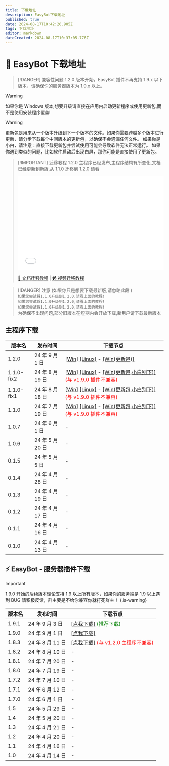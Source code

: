 ```yaml
---
title: 下载地址
description: EasyBot下载地址
published: true
date: 2024-08-17T10:42:20.905Z
tags: 下载地址
editor: markdown
dateCreated: 2024-08-17T10:37:05.776Z
---
```


# 🤖 EasyBot 下载地址

> [!DANGER] 兼容性问题
> 1.2.0 版本开始，EasyBot 插件不再支持 1.9.x 以下版本，请确保你的服务器版本为 1.9.x 以上。

> [!WARNING]
> 如果你是 Windows 版本,想要升级请直接在应用内启动更新程序或使用更新包,而不是使用安装程序覆盖!

> [!WARNING]
> 更新包是用来从一个版本升级到下一个版本的文件。如果你需要跨越多个版本进行更新，请分步下载每个中间版本的更新包，以确保不会遗漏任何文件。
> 如果你是小白，请注意：直接下载更新包并尝试使用可能会导致软件无法正常运行。
> 如果你遇到类似的问题，比如软件启动后出现白屏，那你可能是直接使用了更新包。

> [!IMPORTANT] 迁移教程
> 1.2.0 主程序已经发布,主程序结构有所变化,文档已经更新到新版,从 1.1.0 迁移到 1.2.0 请看
>
> <iframe src="//player.bilibili.com/player.html?bvid=BV1jkHJeaE9U&high_quality=1&danmaku=1" allowfullscreen="allowfullscreen" width="100%" height="300px" scrolling="no" frameborder="0" sandbox="allow-top-navigation allow-same-origin allow-forms allow-scripts"></iframe>
>
> [📕 文档迁移教程](/migrate/index) | [📹 视频迁移教程](https://www.bilibili.com/video/BV1jkHJeaE9U/)

> [!DANGER] 注意 (如果你只是想要下载最新版,请忽略此段 )  
> `如果您尝试将1.1.0升级到1.2.0,请看上面的教程!`  
> `如果您尝试将1.1.0升级到1.2.0,请看上面的教程!`  
> `如果您尝试将1.1.0升级到1.2.0,请看上面的教程!`  
> 为确保不出现问题,部分旧版本在短期内会开放下载,新用户请下载最新版本

## 主程序下载

| 版本名     | 发布时间         | 下载节点                                                                                                                                                                                                                                                                                                   |
| ---------- | ---------------- | ---------------------------------------------------------------------------------------------------------------------------------------------------------------------------------------------------------------------------------------------------------------------------------------------------------- |
| 1.2.0      | 24 年 9 月 1 日  | [\[Win\]](https://s.yingen.top/EasyBot/App/EasyBot-Installer-1.2.0.exe) [\[Linux\]](https://s.yingen.top/EasyBot/App/EasyBot_linux_1_2_0.tar.xz) - [\[Win(更新包)\]](https://s.yingen.top/更新包/EasyBot_1_2_0_update.zip)                                                                                 |
| 1.1.0-fix2 | 24 年 8 月 19 日 | [\[Win\]](https://s.yingen.top/EasyBot/App/EasyBot-Installer-1.1.0-fix2.exe) [\[Linux\]](https://s.yingen.top/EasyBot/App/EasyBot_linux_1_1_0_fix2.tar.xz) - [\[Win(更新包,小白别下)\]](https://s.yingen.top/更新包/EasyBot_1_1_0_fix2_update.zip) <label style="color:red">(与 v1.9.0 插件不兼容)</label> |
| 1.1.0-fix1 | 24 年 8 月 18 日 | [\[Win\]](https://s.yingen.top/EasyBot/App/EasyBot-Installer-1.1.0-fix1.exe) [\[Linux\]](https://s.yingen.top/EasyBot/App/EasyBot_linux_1_1_0_fix1.tar.xz) - [\[Win(更新包,小白别下)\]](https://s.yingen.top/更新包/EasyBot_1_1_0_fix1_update.zip) <label style="color:red">(与 v1.9.0 插件不兼容)</label> |
| 1.1.0      | 24 年 7 月 19 日 | [\[Win\]](https://s.yingen.top/EasyBot/App/EasyBot-Installer-1.1.0.exe) [\[Linux\]](https://s.yingen.top/EasyBot/App/EasyBot-Linux-1.1.0.tar.xz) - [\[Win(更新包,小白别下)\]](https://s.yingen.top/EasyBot/更新包/EasyBot_1_1_0_update.zip) <label style="color:red">(与 v1.9.0 插件不兼容)</label>        |
| 1.0.7      | 24 年 6 月 1 日  | -                                                                                                                                                                                                                                                                                                          |
| 1.0.6      | 24 年 5 月 20 日 | -                                                                                                                                                                                                                                                                                                          |
| 0.1.5      | 24 年 5 月 5 日  | -                                                                                                                                                                                                                                                                                                          |
| 0.1.4      | 24 年 4 月 28 日 | -                                                                                                                                                                                                                                                                                                          |
| 0.1.3      | 24 年 4 月 19 日 | -                                                                                                                                                                                                                                                                                                          |
| 0.1.2      | 24 年 4 月 17 日 | -                                                                                                                                                                                                                                                                                                          |
| 0.1.1      | 24 年 4 月 16 日 | -                                                                                                                                                                                                                                                                                                          |
| 0.1.0      | 24 年 4 月 13 日 | -                                                                                                                                                                                                                                                                                                          |

## ⚡ EasyBot - 服务器插件下载

> [!IMPORTANT]
> 1.9.0 开始的后续版本理论支持 1.9 以上所有版本，如果你的服务端是 1.9 以上遇到 BUG 请积极反馈，群主要是不给你兼容你就打死群主！
> {.is-warning}

| 版本名 | 发布时间         | 下载节点                                                                                                                        |
| ------ | ---------------- | ------------------------------------------------------------------------------------------------------------------------------- |
| 1.9.1  | 24 年 9 月 3 日  | [\[点我下载\]](https://s.yingen.top/EasyBot/Plugin/EasyBot-1.9.1.jar) <label style="color:green">(推荐下载)</label>             |
| 1.9.0  | 24 年 9 月 1 日  | [\[点我下载\]](https://s.yingen.top/EasyBot/Plugin/EasyBot-1.9.0.jar)                                                           |
| 1.8.3  | 24 年 8 月 11 日 | [\[点我下载\]](https://s.yingen.top/EasyBot/Plugin/EasyBot-1.8.3.jar) <label style="color:red">(与 v1.2.0 主程序不兼容)</label> |
| 1.8.2  | 24 年 8 月 10 日 | -                                                                                                                               |
| 1.8.1  | 24 年 7 月 20 日 | -                                                                                                                               |
| 1.8.0  | 24 年 7 月 19 日 | -                                                                                                                               |
| 1.7.2  | 24 年 7 月 10 日 | -                                                                                                                               |
| 1.7.1  | 24 年 6 月 12 日 | -                                                                                                                               |
| 1.7.0  | 24 年 6 月 1 日  | -                                                                                                                               |
| 1.5    | 24 年 5 月 29 日 | -                                                                                                                               |
| 1.4    | 24 年 5 月 20 日 | -                                                                                                                               |
| 1.3    | 24 年 4 月 21 日 | -                                                                                                                               |
| 1.2    | 24 年 4 月 20 日 | -                                                                                                                               |
| 1.1    | 24 年 4 月 16 日 | -                                                                                                                               |
| 1.0    | 24 年 4 月 14 日 | -                                                                                                                               |
